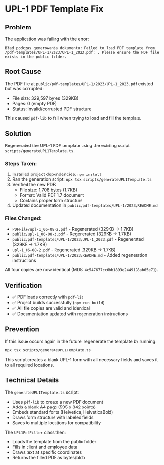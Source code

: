 # UPL-1 PDF Template Fix

## Problem
The application was failing with the error:
```
Błąd podczas generowania dokumentu: Failed to load PDF template from /pdf-templates/UPL-1/2023/UPL-1_2023.pdf: . Please ensure the PDF file exists in the public folder.
```

## Root Cause
The PDF file at `public/pdf-templates/UPL-1/2023/UPL-1_2023.pdf` existed but was corrupted:
- File size: 329,597 bytes (329KB)
- Pages: 0 (empty PDF)
- Status: Invalid/corrupted PDF structure

This caused `pdf-lib` to fail when trying to load and fill the template.

## Solution
Regenerated the UPL-1 PDF template using the existing script `scripts/generateUPL1Template.ts`.

### Steps Taken:
1. Installed project dependencies: `npm install`
2. Ran the generation script: `npx tsx scripts/generateUPL1Template.ts`
3. Verified the new PDF:
   - File size: 1,708 bytes (1.7KB)
   - Format: Valid PDF 1.7 document
   - Contains proper form structure
4. Updated documentation in `public/pdf-templates/UPL-1/2023/README.md`

### Files Changed:
- `PDFFile/upl-1_06-08-2.pdf` - Regenerated (329KB → 1.7KB)
- `public/upl-1_06-08-2.pdf` - Regenerated (329KB → 1.7KB)
- `public/pdf-templates/UPL-1/2023/UPL-1_2023.pdf` - Regenerated (329KB → 1.7KB)
- `upl-1_06-08-2.pdf` - Regenerated (329KB → 1.7KB)
- `public/pdf-templates/UPL-1/2023/README.md` - Added regeneration instructions

All four copies are now identical (MD5: `4c547677cc6bb1893e2449198ab65e71`).

## Verification
- ✅ PDF loads correctly with `pdf-lib`
- ✅ Project builds successfully (`npm run build`)
- ✅ All file copies are valid and identical
- ✅ Documentation updated with regeneration instructions

## Prevention
If this issue occurs again in the future, regenerate the template by running:
```bash
npx tsx scripts/generateUPL1Template.ts
```

This script creates a blank UPL-1 form with all necessary fields and saves it to all required locations.

## Technical Details
The `generateUPL1Template.ts` script:
- Uses `pdf-lib` to create a new PDF document
- Adds a blank A4 page (595 x 842 points)
- Embeds standard fonts (Helvetica, HelveticaBold)
- Draws form structure with labeled fields
- Saves to multiple locations for compatibility

The `UPL1PdfFiller` class then:
- Loads the template from the public folder
- Fills in client and employee data
- Draws text at specific coordinates
- Returns the filled PDF as bytes/blob
